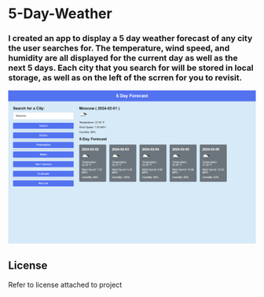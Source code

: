 # 5-Day-Weather

### I created an app to display a 5 day weather forecast of any city the user searches for. The temperature, wind speed, and humidity are all displayed for the current day as well as the next 5 days. Each city that you search for will be stored in local storage, as well as on the left of the scrren for you to revisit.

![Image of working forecast](/assets/_C__Users_agros_OneDrive_Desktop_Bootcamp-challenges_week-6_5-day-weather_index.html.png)

## License
Refer to license attached to project